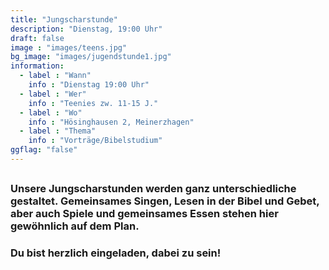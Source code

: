 ```yaml
---
title: "Jungscharstunde"
description: "Dienstag, 19:00 Uhr"
draft: false
image : "images/teens.jpg"
bg_image: "images/jugendstunde1.jpg"
information:
  - label : "Wann"
    info : "Dienstag 19:00 Uhr"
  - label : "Wer"
    info : "Teenies zw. 11-15 J."
  - label : "Wo"
    info : "Hösinghausen 2, Meinerzhagen"
  - label : "Thema"
    info : "Vorträge/Bibelstudium"
ggflag: "false"
---
```


## 

### Unsere Jungscharstunden werden ganz unterschiedliche gestaltet. Gemeinsames Singen, Lesen in der Bibel und Gebet, aber auch Spiele und gemeinsames Essen stehen hier gewöhnlich auf dem Plan.  

### Du bist herzlich eingeladen, dabei zu sein!